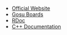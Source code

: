 * [Official Website][web]
* [Gosu Boards][boards]
* [RDoc][]
* [C++ Documentation][doxygen]

[web]: http://www.libgosu.org/
[boards]: http://www.libgosu.org/cgi-bin/mwf/forum.pl
[rdoc]: http://www.libgosu.org/rdoc/
[doxygen]: http://www.libgosu.org/cpp/